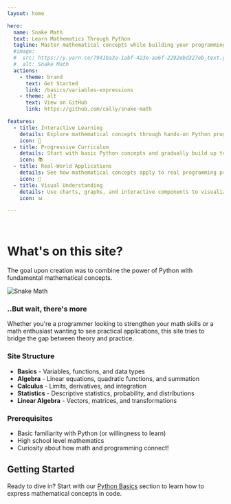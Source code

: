 ```yaml
---
layout: home

hero:
  name: Snake Math
  text: Learn Mathematics Through Python
  tagline: Master mathematical concepts while building your programming skills
  #image:
  #  src: https://y.yarn.co/7941ba3a-1abf-423e-aa6f-2292ebd327eb_text.gif
  #  alt: Snake Math
  actions:
    - theme: brand
      text: Get Started
      link: /basics/variables-expressions
    - theme: alt
      text: View on GitHub
      link: https://github.com/cally/snake-math

features:
  - title: Interactive Learning
    details: Explore mathematical concepts through hands-on Python programming with interactive examples and visualizations.
    icon: 🐍
  - title: Progressive Curriculum
    details: Start with basic Python concepts and gradually build up to advanced mathematical topics like calculus and linear algebra.
    icon: 📚
  - title: Real-World Applications
    details: See how mathematical concepts apply to real programming problems and data science applications.
    icon: 🔬
  - title: Visual Understanding
    details: Use charts, graphs, and interactive components to visualize mathematical relationships and functions.
    icon: 📊

---
```


<br>

# What's on this site?
 The goal upon creation was to combine the power of Python with fundamental mathematical concepts.

 ![Snake Math](https://y.yarn.co/7941ba3a-1abf-423e-aa6f-2292ebd327eb_text.gif)

### ..But wait, there's more
 Whether you're a programmer looking to strengthen your math skills or a math enthusiast wanting to see practical applications, this site tries to bridge the gap between theory and practice.


### Site Structure

- **Basics** - Variables, functions, and data types
- **Algebra** - Linear equations, quadratic functions, and summation
- **Calculus** - Limits, derivatives, and integration
- **Statistics** - Descriptive statistics, probability, and distributions
- **Linear Algebra** - Vectors, matrices, and transformations

### Prerequisites

- Basic familiarity with Python (or willingness to learn)
- High school level mathematics
- Curiosity about how math and programming connect!

## Getting Started

Ready to dive in? Start with our [Python Basics](/basics/variables-expressions) section to learn how to express mathematical concepts in code.
